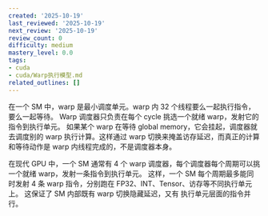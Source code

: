```yaml
---
created: '2025-10-19'
last_reviewed: '2025-10-19'
next_review: '2025-10-19'
review_count: 0
difficulty: medium
mastery_level: 0.0
tags:
- cuda
- cuda/Warp执行模型.md
related_outlines: []
---
```


在一个 SM 中，warp 是最小调度单元。warp 内 32 个线程要么一起执行指令，要么一起等待。
Warp 调度器只负责在每个 cycle 挑选一个就绪 warp，发射它的指令到执行单元。
如果某个 warp 在等待 global memory，它会挂起，调度器就去调度别的 warp 执行计算。这样通过 warp 切换来掩盖访存延迟，而真正的计算和等待动作是 warp 内线程完成的，不是调度器本身。

在现代 GPU 中，一个 SM 通常有 4 个 warp 调度器，每个调度器每个周期可以挑一个就绪 warp，发射一条指令到执行单元。
这样，一个 SM 每个周期最多能同时发射 4 条 warp 指令，分别跑在 FP32、INT、Tensor、访存等不同执行单元上。
这保证了 SM 内部既有 warp 切换隐藏延迟，又有 执行单元层面的指令并行。